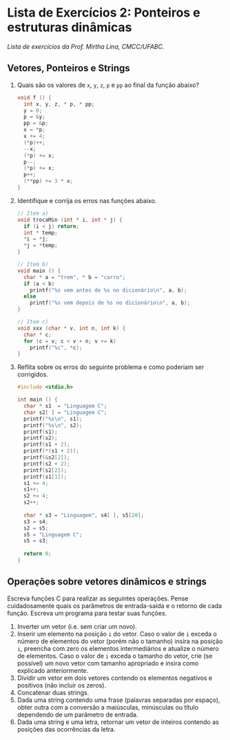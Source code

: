 # Lista de Exercícios 2: Ponteiros e estruturas dinâmicas
*Lista de exercícios da Prof. Mirtha Lina, CMCC/UFABC.*

## Vetores, Ponteiros e Strings

1. Quais são os valores de `x`, `y`, `z`, `p` e `pp` ao final da função abaixo?
   ```c
   void f () {
     int x, y, z, * p, * pp;
     y = 0;
     p = &y;
     pp = &p;
     x = *p;
     x += 4;
     (*p)++;
     --x;
     (*p) += x;
     p--;
     (*p) += x;
     p++;
     (**pp) += 3 * x;
   }
   ```
1. Identifique e corrija os erros nas funções abaixo.
   ```c
   // Item a)
   void trocaMin (int * i, int * j) {
     if (i < j) return;
     int * temp;
     *i = *j;
     *j = *temp;
   }
   
   // Item b)
   void main () {
     char * a = "trem", * b = "carro";
     if (a < b)
       printf("%s vem antes de %s no dicionário\n", a, b);
     else
       printf("%s vem depois de %s no dicionário\n", a, b);
   }
   
   // Item c)
   void xxx (char * v, int n, int k) {
     char * c;
     for (c = v; c < v + n; v += k)
       printf("%c", *c);
   }
   ```
1. Reflita sobre os erros do seguinte problema e como poderiam ser corrigidos.
   ```c
   #include <stdio.h>
   
   int main () {
     char * s1  = "Linguagem C";
     char s2[ ] = "Linguagem C";
     printf("%s\n", s1);
     printf("%s\n", s2);
     printf(s1);
     printf(s2);
     printf(s1 + 2);
     printf(*(s1 + 2));
     printf(&s2[2]);
     printf(s2 + 2);
     printf(s2[2]);
     printf(s1[1]);
     s1 += 4;
     s1++;
     s2 += 4;
     s2++;
     
     char * s3 = "Linguagem", s4[ ], s5[20];
     s3 = s4;
     s2 = s5;
     s5 = "Linguagem C";
     s5 = s3;
     
     return 0;
   }
   ```
   
## Operações sobre vetores dinâmicos e strings

Escreva funções C para realizar as seguintes operações. Pense cuidadosamente quais os parâmetros
de entrada-saída e o retorno de cada função. Escreva um programa para testar suas funções.

1. Inverter um vetor (i.e. sem criar um novo).
1. Inserir um elemento na posição `i` do vetor. Caso o valor de `i` exceda o número de elementos do
vetor (porém não o tamanho) insira na posição `i`, preencha com zero os elementos intermediários e
atualize o número de elementos. Caso o valor de `i` exceda o tamanho do vetor, crie (se possível)
um novo vetor com tamanho apropriado e insira como explicado anteriormente.
1. Dividir um vetor em dois vetores contendo os elementos negativos e positivos (não incluir os zeros).
1. Concatenar duas strings.
1. Dada uma string contendo uma frase (palavras separadas por espaço), obter outra com a conversão a
maiúsculas, minúsculas ou título dependendo de um parâmetro de entrada.
1. Dada uma string e uma letra, retornar um vetor de inteiros contendo as posições das ocorrências da
letra.